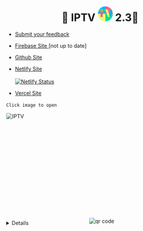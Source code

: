 
<h1 align='center'>🌟 IPTV <a href="https://kunsh13.github.io/iptv/"><img src="/img/favicon_round.png" width="40" height="40"></a> 2.3🌟</h1>



- [Submit your feedback](https://github.com/kunsh13/iptv/discussions)

- [Firebase Site ](https://kunsh13-iptv.firebaseapp.com/)       [not up to date]

- [Github Site](https://kunsh13.github.io/iptv/)
- [Netlify Site](https://kunsh13.netlify.app/) <br><br>
 [![Netlify Status](https://api.netlify.com/api/v1/badges/b649cddc-2888-4ee6-9391-fa6be667a902/deploy-status)](https://app.netlify.com/sites/kunsh13/deploys)
- [Vercel Site](https://iptv13.vercel.app)

```Click image to open```

[<img align="left" alt="IPTV" width="500px" height="281px" src="img/banner.png" />][site]

[site]: https://kunsh13.github.io/iptv/


[<img align="right" alt="qr code" width="281px" height="281px" src="img/qr_c.png" />][site]
<br>
<br>
<br>
<br>
<br>
<br>
<br>
<br>
<br>
<br><br>
<br>
<br>
<br>
<br>
<br>
<details>
  <summary>Details</summary>

Journey so far:<br><br>
I have developed a WIFI Internet radio prototype using Embedded C++ and KaRadio32 opensource library. KaRadio ([Github](https://github.com/karawin/Ka-Radio32) /  [FB](https://www.facebook.com/groups/162949914181385) / [Hackstor.io](https://hackaday.io/project/11570-wifi-webradio-on-esp8266-or-esp32)). 

  * Prototype v1: MCU ESP32 WROOM + 0.9 in OLED I2C Display + DAC VS1053b 24Bit I2S audio processor, 3 Band eq. Porting in Dev kit.

  * Prototype v2: Due to the buffering of streams, I have migrated the project to ESP32 WROVER-B 8 MB SPI PSRAM + 1.4 in OLED I2C Display + PCM5102 32Bit I2S audio processor. I have added AAC and OGG audio streams over the https. Devkit is not available in my region. I have to get the mcu and custom build my own board. No time for PCBway.

  * Prototype v3: I am porting the project in LilyGo [TTGO TAudio](https://github.com/LilyGO/TTGO-TAudio). MCU ESP32 WROVER-B + DAC WM8978 I2S 24Bit 5 band eq. As compared to v2 this is a complete Devkit. 
<br>


As I kept learning I have created this web app. Video streams are added along with internet radio streams. I have created this project for fun and learning purpose.

 

</details>




<br>
